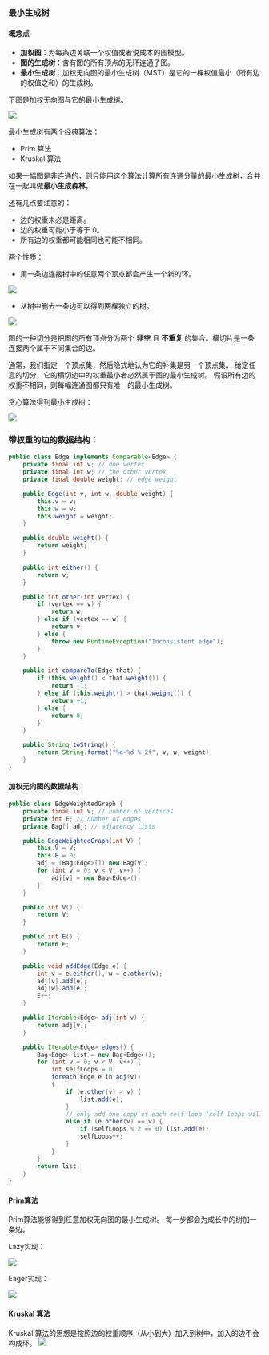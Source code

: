 ### 最小生成树

#### 概念点
- **加权图**：为每条边关联一个权值或者说成本的图模型。 
- **图的生成树**：含有图的所有顶点的无环连通子图。 
- **最小生成树**：加权无向图的最小生成树（MST）是它的一棵权值最小（所有边的权值之和）的生成树。 


下图是加权无向图与它的最小生成树。

![](https://algs4.cs.princeton.edu/43mst/images/mst.png)

最小生成树有两个经典算法：
- Prim 算法
- Kruskal 算法

如果一幅图是非连通的，则只能用这个算法计算所有连通分量的最小生成树，合并在一起叫做**最小生成森林**。

还有几点要注意的：
- 边的权重未必是距离。
- 边的权重可能小于等于 0。
- 所有边的权重都可能相同也可能不相同。

两个性质：
- 用一条边连接树中的任意两个顶点都会产生一个新的环。 

![](https://algs4.cs.princeton.edu/43mst/images/tree-add-edge.png)

- 从树中删去一条边可以得到两棵独立的树。 

![](https://algs4.cs.princeton.edu/43mst/images/tree-add-edge.png)

图的一种切分是把图的所有顶点分为两个 **非空** 且 **不重复** 的集合。横切片是一条连接两个属于不同集合的边。

通常，我们指定一个顶点集，然后隐式地认为它的补集是另一个顶点集。 
给定任意的切分，它的横切边中的权重最小者必然属于图的最小生成树。 
假设所有边的权重不相同，则每幅连通图都只有唯一的最小生成树。

贪心算法得到最小生成树：

![](https://algs4.cs.princeton.edu/43mst/images/mst-greedy.png)

### 带权重的边的数据结构：

``` Java
public class Edge implements Comparable<Edge> {
    private final int v; // one vertex
    private final int w; // the other vertex
    private final double weight; // edge weight

    public Edge(int v, int w, double weight) {
        this.v = v;
        this.w = w;
        this.weight = weight;
    }

    public double weight() {
        return weight;
    }

    public int either() {
        return v;
    }

    public int other(int vertex) {
        if (vertex == v) {
            return w;
        } else if (vertex == w) {
            return v;
        } else {
            throw new RuntimeException("Inconsistent edge");
        }
    }

    public int compareTo(Edge that) {
        if (this.weight() < that.weight()) {
            return -1;
        } else if (this.weight() > that.weight()) {
            return +1;
        } else {
            return 0;
        }
    }

    public String toString() {
        return String.format("%d-%d %.2f", v, w, weight);
    }
}
```

#### 加权无向图的数据结构：
``` Java
public class EdgeWeightedGraph {
    private final int V; // number of vertices
    private int E; // number of edges
    private Bag[] adj; // adjacency lists

    public EdgeWeightedGraph(int V) {
        this.V = V;
        this.E = 0;
        adj = (Bag<Edge>[]) new Bag[V];
        for (int v = 0; v < V; v++) {
            adj[v] = new Bag<Edge>();
        }
    }

    public int V() {
        return V;
    }

    public int E() {
        return E;
    }

    public void addEdge(Edge e) {
        int v = e.either(), w = e.other(v);
        adj[v].add(e);
        adj[w].add(e);
        E++;
    }

    public Iterable<Edge> adj(int v) {
        return adj[v];
    }

    public Iterable<Edge> edges() {
        Bag<Edge> list = new Bag<Edge>();
        for (int v = 0; v < V; v++) {
            int selfLoops = 0;
            foreach(Edge e in adj(v))
            {
                if (e.other(v) > v) {
                    list.add(e);
                }
                // only add one copy of each self loop (self loops will be consecutive)
                else if (e.other(v) == v) {
                    if (selfLoops % 2 == 0) list.add(e);
                    selfLoops++;
                }
            }
        }
        return list;
    }
}
```

#### Prim算法

Prim算法能够得到任意加权无向图的最小生成树。 
每一步都会为成长中的树加一条边。

Lazy实现：

![](https://algs4.cs.princeton.edu/43mst/images/prim-lazy.png)

Eager实现：

![](https://algs4.cs.princeton.edu/43mst/images/prim-eager.png)

#### Kruskal 算法

Kruskal 算法的思想是按照边的权重顺序（从小到大）加入到树中，加入的边不会构成环。
![](https://algs4.cs.princeton.edu/43mst/images/kruskal.png)


